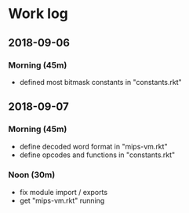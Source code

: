 # Work log
## 2018-09-06
### Morning (45m)
- defined most bitmask constants in "constants.rkt"


## 2018-09-07
### Morning (45m)
- define decoded word format in "mips-vm.rkt"
- define opcodes and functions in "constants.rkt"

### Noon (30m)
- fix module import / exports
- get "mips-vm.rkt" running

